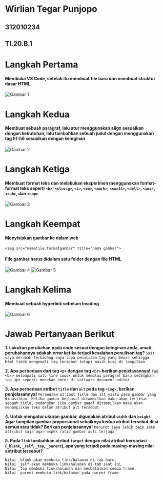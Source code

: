 # Wirlian Tegar Punjopo

## 312010234

## TI.20.B.1

# Langkah Pertama
#### Membuka VS Code, setelah itu membuat file baru dan membuat struktur dasar HTML
![Gambar 1](https://user-images.githubusercontent.com/73067481/158211311-7b2f32aa-2c2e-4d5d-981e-88c398fc1e74.png)

# Langkah Kedua
#### Membuat sebuah paragraf, lalu atur menggunakan align sesuaikan dengan kebutuhan, lalu tambahkan sebuah judul dengan menggunakan tag h1-h6 sesuaikan dengan keinginan
![Gambar 2](https://user-images.githubusercontent.com/73067481/158214762-d94bc3cd-219c-4686-9d79-72c4dea6b020.png)

# Langkah Ketiga
#### Membuat format teks dan melakukan eksperimen menggunakan format-format teks  seperti `<b>`, `<strong>`, `<i>`, `<em>`, `<mark>`, `<small>`, `<dell>`, `<ins>`, `<sub>`, dan `<sup>`
![Gambar 3](https://user-images.githubusercontent.com/73067481/158215498-320693ba-2b03-4447-8681-c9020ba0c6c5.png)

# Langkah Keempat
#### Menyisipkan gambar ke dalam web
`<img src="namafile.formatgambar" title="nama gambar">`
#### File gambar harus didalam satu folder dengan file HTML
![Gambar 4](https://user-images.githubusercontent.com/73067481/158217391-6ac57e5b-4d22-4053-ac0d-5374d68240e5.png)
![Gambar 5](https://user-images.githubusercontent.com/73067481/158217411-84e57f08-98f8-4380-9dde-94c1b5e0306c.png)

# Langkah Kelima
#### Membuat sebuah hyperlink sebelum heading
![Gambar 6](https://user-images.githubusercontent.com/73067481/158217730-96377c43-be0a-4550-ba55-8552112d3cfb.png)

# Jawab Pertanyaan Berikut
**1. Lakukan perubahan pada code sesuai dengan keinginan anda, amati perubahannya adakah error ketika terjadi kesalahan penulisan tag?**
`Saat saya merubah terkadang saya lupa penulisan tag yang benar sehingga html tidak mengenali tag tersebut tetapi masih bisa di tampilkan`

**2. Apa perbedaan dari tag `<p>` dengan tag `<br>` berikan penjelasannya!**
`Tag <br> melompati satu line cocok untuk memulai paragraf baru sedangkan tag <p> seperti menekan enter di software document editor `

**3. Apa perbedaan atribut `title` dan `alt` pada tag `<img>`, berikan penjelasannya!**
`Perbedaan atribut title dan alt yaitu pada gambar yang dihasilkan. Ketika gambar berhasil ditampilkan maka akan terlihat sebuah title, sedangkan jika gambar gagal ditampilkan maka akan menampilkan teks dalam atribut alt tersebut`

**4. Untuk mengatur ukuran gambar, digunakan atribut `width` dan `height`. Agar tampilan gambar proporsional sebaiknya kedua atribut tersebut diisi semua atau tidak? Berikan penjelasannya!**
`Menurut saya lebih baik satu attribut saja agar aspek ratio gambar asli terjaga `

**5. Pada `link` tambahkan atribut `target` dengan nilai atribut bervariasi (`_blank`, `_self`, `_top`, `_parent`), apa yang terjadi pada masing-masing nilai antribut tersebut?**
```
Nilai _blank akan membuka link/halaman di tab baru.
Nilai _self akan membuka link/halaman di tab saat ini.
Nilai _top membuka link/halaman dan membatalkan semua frame.
Nilai _parent membuka link/halaman pada parent frame.
```